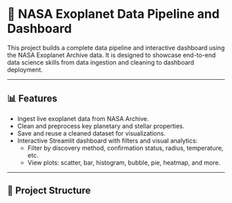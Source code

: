 # 🚀 NASA Exoplanet Data Pipeline and Dashboard

This project builds a complete data pipeline and interactive dashboard using the NASA Exoplanet Archive data. It is designed to showcase end-to-end data science skills from data ingestion and cleaning to dashboard deployment.

---

## 📊 Features

- Ingest live exoplanet data from NASA Archive.
- Clean and preprocess key planetary and stellar properties.
- Save and reuse a cleaned dataset for visualizations.
- Interactive Streamlit dashboard with filters and visual analytics:
  - Filter by discovery method, confirmation status, radius, temperature, etc.
  - View plots: scatter, bar, histogram, bubble, pie, heatmap, and more.

---

## 🔧 Project Structure